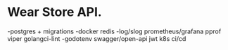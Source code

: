 # Wear Store API.

-postgres + migrations
-docker
redis
-log/slog
prometheus/grafana 
pprof
viper
golangci-lint
-godotenv
swagger/open-api
jwt
k8s
ci/cd